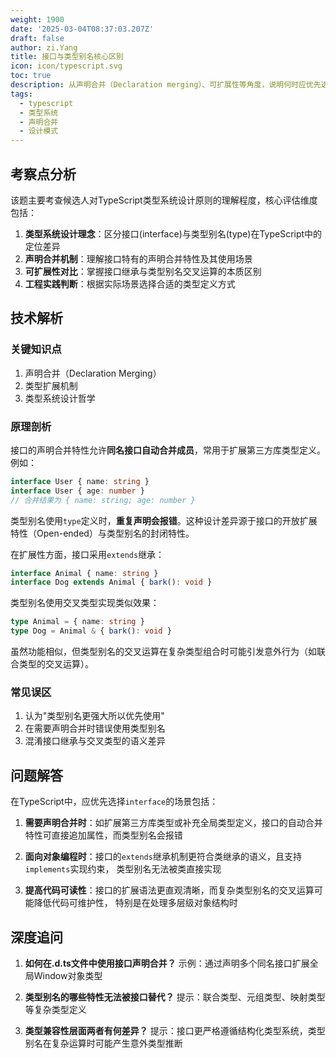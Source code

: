 ```yaml
---
weight: 1900
date: '2025-03-04T08:37:03.207Z'
draft: false
author: zi.Yang
title: 接口与类型别名核心区别
icon: icon/typescript.svg
toc: true
description: 从声明合并（Declaration merging）、可扩展性等角度，说明何时应优先选择interface而非type定义对象类型。
tags:
  - typescript
  - 类型系统
  - 声明合并
  - 设计模式
---
```


## 考察点分析

该题主要考查候选人对TypeScript类型系统设计原则的理解程度，核心评估维度包括：
1. **类型系统设计理念**：区分接口(interface)与类型别名(type)在TypeScript中的定位差异
2. **声明合并机制**：理解接口特有的声明合并特性及其使用场景
3. **可扩展性对比**：掌握接口继承与类型别名交叉运算的本质区别
4. **工程实践判断**：根据实际场景选择合适的类型定义方式

## 技术解析

### 关键知识点
1. 声明合并（Declaration Merging）
2. 类型扩展机制
3. 类型系统设计哲学

### 原理剖析
接口的声明合并特性允许**同名接口自动合并成员**，常用于扩展第三方库类型定义。例如：
```typescript
interface User { name: string }
interface User { age: number }
// 合并结果为 { name: string; age: number }
```

类型别名使用`type`定义时，**重复声明会报错**。这种设计差异源于接口的开放扩展特性（Open-ended）与类型别名的封闭特性。

在扩展性方面，接口采用`extends`继承：
```typescript
interface Animal { name: string }
interface Dog extends Animal { bark(): void }
```
类型别名使用交叉类型实现类似效果：
```typescript
type Animal = { name: string }
type Dog = Animal & { bark(): void }
```
虽然功能相似，但类型别名的交叉运算在复杂类型组合时可能引发意外行为（如联合类型的交叉运算）。

### 常见误区
1. 认为"类型别名更强大所以优先使用"
2. 在需要声明合并时错误使用类型别名
3. 混淆接口继承与交叉类型的语义差异

## 问题解答

在TypeScript中，应优先选择`interface`的场景包括：

1. **需要声明合并时**：如扩展第三方库类型或补充全局类型定义，接口的自动合并特性可直接追加属性，而类型别名会报错

2. **面向对象编程时**：接口的`extends`继承机制更符合类继承的语义，且支持`implements`实现约束，
   类型别名无法被类直接实现

3. **提高代码可读性**：接口的扩展语法更直观清晰，而复杂类型别名的交叉运算可能降低代码可维护性，
   特别是在处理多层级对象结构时

## 深度追问

1. **如何在.d.ts文件中使用接口声明合并？**
   示例：通过声明多个同名接口扩展全局Window对象类型

2. **类型别名的哪些特性无法被接口替代？**
   提示：联合类型、元组类型、映射类型等复杂类型定义

3. **类型兼容性层面两者有何差异？**
   提示：接口更严格遵循结构化类型系统，类型别名在复杂运算时可能产生意外类型推断